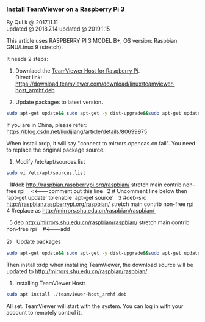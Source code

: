 ### Install TeamViewer on a Raspberry Pi 3

By QuLk @ 2017.11.11 \
updated @ 2018.7.14
updated @ 2019.1.15

This article uses RASPBERRY PI 3 MODEL B+, OS version: Raspbian GNU/Linux 9 (stretch).

It needs 2 steps:

1. Downlaod the [TeamViewer Host for Raspberry Pi](https://www.teamviewer.com/en/download/linux/). \
Direct link: https://download.teamviewer.com/download/linux/teamviewer-host_armhf.deb

1. Update packages to latest version.
```bash
sudo apt-get update&& sudo apt-get -y dist-upgrade&&sudo apt-get update
```
If you are in China, please refer: https://blog.csdn.net/liudijiang/article/details/80699975

When install xrdp, it will say "connect to mirrors.opencas.cn fail". You need to replace the original package source.

1) Modify /etc/apt/sources.list
```bash
sudo vi /etc/apt/sources.list
```
  1#deb http://raspbian.raspberrypi.org/raspbian/ stretch main contrib non-free rpi    <<---comment out this line
  2 # Uncomment line below then 'apt-get update' to enable 'apt-get source'
  3 #deb-src http://raspbian.raspberrypi.org/raspbian/ stretch main contrib non-free rpi
  4 #replace as http://mirrors.shu.edu.cn/raspbian/raspbian/ 

  5 deb http://mirrors.shu.edu.cn/raspbian/raspbian/ stretch main contrib non-free rpi    #<---add

2） Update packages 
```bash
sudo apt-get update&& sudo apt-get -y dist-upgrade&&sudo apt-get update
```

Then install xrdp when installing TeamViewer, the download source will be updated to http://mirrors.shu.edu.cn/raspbian/raspbian/


1. Installing TeamViewer Host:
```bash
sudo apt install ./teamviewer-host_armhf.deb
```

All set. TeamViewer will start with the system. You can log in with your account to remotely control it.
